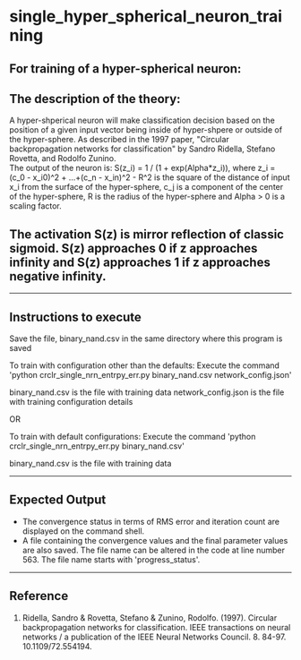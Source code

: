 # single_hyper_spherical_neuron_training
For training of a hyper-spherical neuron:
------------------------------
The description of the theory:
-------------------------------
A hyper-shperical neuron will make classification decision based on the position of a given input vector being inside of hyper-shpere or outside of the hyper-sphere. As described in the 1997 paper, "Circular backpropagation networks for classification" by Sandro Ridella, Stefano Rovetta, and Rodolfo Zunino.  
The output of the neuron is: S(z_i) = 1 / (1 + exp(Alpha*z_i)), where 
z_i = (c_0 - x_i0)^2 + ...+(c_n - x_in)^2 - R^2 is the square of the distance of input x_i from the surface of the 
hyper-sphere, c_j is a component of the center of the hyper-sphere, R is the radius of the hyper-sphere and 
Alpha > 0 is a scaling factor.

The activation S(z) is mirror reflection of classic sigmoid. S(z) approaches 0 if z approaches infinity and S(z) approaches 1 if z approaches negative infinity.
---------------------------------------------
---------------------------------
Instructions to execute
---------------------------------
Save the file, binary_nand.csv in the same directory where this program is saved

To train with configuration other than the defaults:
Execute the command 'python crclr_single_nrn_entrpy_err.py binary_nand.csv network_config.json'

binary_nand.csv is the file with training data
network_config.json is the file with training configuration details

OR

To train with default configurations:
Execute the command 'python crclr_single_nrn_entrpy_err.py binary_nand.csv'

binary_nand.csv is the file with training data

----------------------------------
Expected Output
----------------------------------
* The convergence status in terms of RMS error and iteration count are displayed on the command shell.
* A file containing the convergence values and the final parameter values are also saved. The file name can be 
  altered in the code at line number 563. The file name starts with 'progress_status'.
  
-----------------------------------
Reference
-----------------------------------
1. Ridella, Sandro & Rovetta, Stefano & Zunino, Rodolfo. (1997). Circular backpropagation networks for classification. IEEE transactions on neural networks / a publication of the IEEE Neural Networks Council. 8. 84-97. 10.1109/72.554194.
